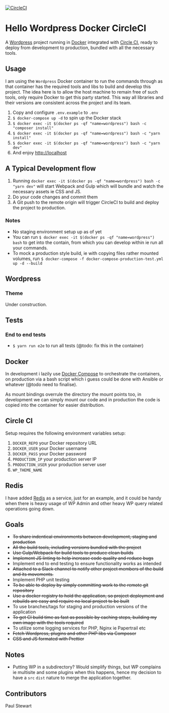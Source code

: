 [![CircleCI](https://circleci.com/gh/onefastsnail/hello-circleci-wordpress-docker.svg?style=svg)](https://circleci.com/gh/onefastsnail/hello-circleci-wordpress-docker)

# Hello Wordpress Docker CircleCI

A [Wordpress](https://wordpress.org) project running in [Docker](https://www.docker.com/) integrated with [Circle CI](https://circleci.com), ready to deploy from development to production, bundled with all the necessary tools.

## Usage

I am using the `Wordpress` Docker container to run the commands through as that container has the required tools and libs to build and develop this project. The idea here is to allow the host machine to remain free of such tools, only require Docker to get this party started. This way all libraries and their versions are consistent across the project and its team.

1. Copy and configure `.env.example` to `.env`
1. `$ docker-compose up -d` to spin up the Docker stack
1. `$ docker exec -it $(docker ps -qf "name=wordpress") bash -c "composer install"`
1. `$ docker exec -it $(docker ps -qf "name=wordpress") bash -c "yarn install"` 
1. `$ docker exec -it $(docker ps -qf "name=wordpress") bash -c "yarn dev"`
1. And enjoy [http://localhost](http://localhost) 

## A Typical Development flow

1. Running `docker exec -it $(docker ps -qf "name=wordpress") bash -c "yarn dev"` will start Webpack and Gulp which will bundle and watch the necessary assets ie CSS and JS.
1. Do your code changes and commit them
1. A Git push to the remote origin will trigger CircleCI to build and deploy the project to production.

### Notes
* No staging environment setup up as of yet
* You can run `$ docker exec -it $(docker ps -qf "name=wordpress") bash` to get into the contain, from which you can develop within ie run all your commands.
* To mock a production style build, ie with copying files rather mounted volumes, run `$ docker-compose -f docker-compose-production-test.yml up -d --build`

## Wordpress

### Theme

Under construction.

## Tests

### End to end tests

* `$ yarn run e2e` to run all tests (@todo: fix this in the container)

## Docker

In development i lazily use [Docker Compose](https://docs.docker.com/compose/) to orchestrate the containers, on production via a bash script which i guess could be done with Ansible or whatever (@todo need to finalise).

As mount bindings overrule the directory the mount points too, in development we can simply mount our code and in production the code is copied into the container for easier distribution. 

## Circle CI

Setup requires the following environment variables setup:

1. `DOCKER_REPO` your Docker repository URL
1. `DOCKER_USER` your Docker username
1. `DOCKER_PASS` your Docker password
1. `PRODUCTION_IP` your production server IP
1. `PRODUCTION_USER` your production server user
1. `WP_THEME_NAME`

## Redis

I have added [Redis](https://hub.docker.com/_/redis/) as a service, just for an example, and it could be handy when there is heavy usage of WP Admin and other heavy WP query related operations going down.

## Goals

* ~~To share indentical environments between development, staging and production~~
* ~~All the build tools, including versions bundled with the project~~
* ~~Use Gulp/Webpack for build tools to produce clean builds~~
* ~~Implement JS linting to help increase code quality and reduce bugs~~
* Implement end to end testing to ensure functionality works as intended
* ~~Attached to a Slack channel to notify other project members of the build and its movements.~~
* Implement PHP unit testing
* ~~To be able to deploy by simply committing work to the remote git repository~~
* ~~Use a docker registry to hold the application, so project deployment and rebuilds are easy and require no local project to be built~~
* To use branches/tags for staging and production versions of the application
* ~~To get CI build time as fast as possible by caching steps, building my own image with the tools required~~
* To utilize some logging services for PHP, Nginx ie Papertrail etc
* ~~Fetch Wordpress, plugins and other PHP libs via Composer~~
* ~~CSS and JS formated with Prettier~~

## Notes

* Putting WP in a subdirectory? Would simplify things, but WP complains ie multisite and some plugins when this happens, hence my decision to have a `src` `dist` nature to merge the application together.


## Contributors

Paul Stewart
